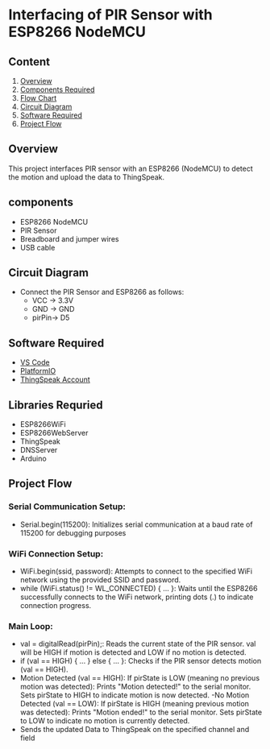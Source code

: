 # Interfacing of PIR Sensor with ESP8266 NodeMCU
## Content

1. [Overview](#overview)
2. [Components Required](#components)
3. [Flow Chart](#flow-chart)
4. [Circuit Diagram](#circuit-diagram)
5. [Software Required](#software-required)
6. [Project Flow](#project-flow)

## Overview
This project interfaces PIR sensor with an ESP8266 (NodeMCU) to detect the motion and upload the data to ThingSpeak.

## components
- ESP8266 NodeMCU
- PIR Sensor
- Breadboard and jumper wires
- USB cable 


## Circuit Diagram
- Connect the PIR Sensor and ESP8266 as follows:
  - VCC -> 3.3V
  - GND -> GND
  - pirPin-> D5

## Software Required
- [VS Code](https://code.visualstudio.com/)
- [PlatformIO](https://platformio.org/)
- [ThingSpeak Account](https://thingspeak.com/)

## Libraries Requried
- ESP8266WiFi
- ESP8266WebServer
- ThingSpeak
- DNSServer
- Arduino

## Project Flow

### Serial Communication Setup:
- Serial.begin(115200): Initializes serial communication at a baud rate of 115200 for debugging purposes

### WiFi Connection Setup:
- WiFi.begin(ssid, password): Attempts to connect to the specified WiFi network using the provided SSID and password.
- while (WiFi.status() != WL_CONNECTED) { ... }: Waits until the ESP8266 successfully connects to the WiFi network, printing dots (.) to indicate connection progress.

### Main Loop:
- val = digitalRead(pirPin);: Reads the current state of the PIR sensor. val will be HIGH if motion is detected and LOW if no motion is detected.
- if (val == HIGH) { ... } else { ... }: Checks if the PIR sensor detects motion (val == HIGH).
- Motion Detected (val == HIGH):
   If pirState is LOW (meaning no previous motion was detected):
   Prints "Motion detected!" to the serial monitor.
   Sets pirState to HIGH to indicate motion is now detected.
-No Motion Detected (val == LOW):
   If pirState is HIGH (meaning previous motion was detected):
   Prints "Motion ended!" to the serial monitor.
   Sets pirState to LOW to indicate no motion is currently detected.
- Sends the updated Data to ThingSpeak on the specified channel and field 
  
  
